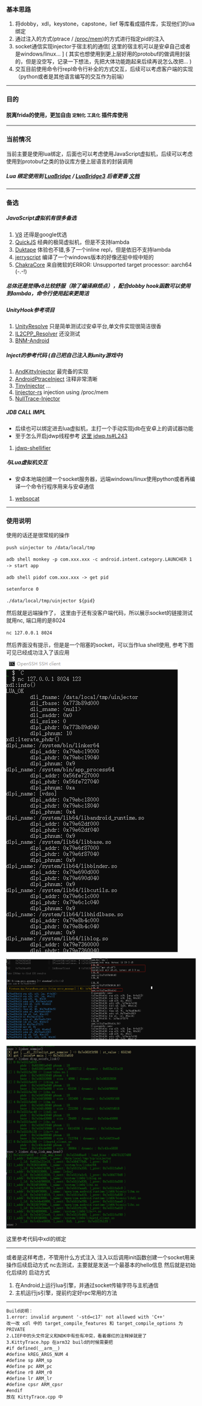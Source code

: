 ### 基本思路

1. 将dobby，xdl，keystone，capstone，lief 等库看成插件库，实现他们的lua绑定
2. 通过注入的方式(ptrace / [/proc/mem](https://github.com/erfur/linjector-rs))的方式进行指定pid的注入
3. socket通信实现injector于宿主机的通信[ 这里的宿主机可以是安卓自己或者是windows/linux... ]
   ( 其实也想使用到更上层好用的protobuf的做调用封装的，但是没空写，记录一下想法，先把大体功能跑起来后续再说怎么改把... )
5. 交互目前使用命令行repl命令行补全的方式交互，后续可以考虑客户端的实现（python或者是其他语言编写的交互作为前端）
---
### 目的
#### 脱离frida的使用，更加自由 `定制化` `工具化` 插件库使用
---
### 当前情况
当前主要是使用lua绑定，后面也可以考虑使用JavaScript虚拟机，后续可以考虑使用到protobuf之类的协议库方便上层语言的封装调用

##### Lua 绑定使用到 [LuaBridge](https://github.com/vinniefalco/LuaBridge)  / [LuaBridge3](https://github.com/kunitoki/LuaBridge3) 后者更香 [文档](https://kunitoki.github.io/LuaBridge3/Manual)
---
### 备选

##### JavaScript虚拟机有很多备选
1. [V8](https://chromium.googlesource.com/v8/v8.git) 还得是google优选
2. [QuickJS](https://github.com/bellard/quickjs) 经典的极简虚拟机，但是不支持lambda
3. [Duktape](https://github.com/svaarala/duktape) 体验也不错,多了一个inline repl，但是依旧不支持lambda
4. [jerryscript](https://github.com/jerryscript-project/jerryscript) 编译了一个windows版本的好像还挺中规中矩的
5. [ChakraCore](https://github.com/chakra-core/ChakraCore) 来自微软的ERROR: Unsupported target processor: aarch64 (-.-!)
   
##### 总体还是觉得v8比较舒服（除了编译麻烦点），配合dobby hook函数可以使用到lambda，命令行使用起来更简洁

##### UnityHook参考项目
1. [UnityResolve](https://github.com/issuimo/UnityResolve.hpp)  只是简单测试过安卓平台,单文件实现很简洁很香
2. [IL2CPP_Resolver](https://github.com/sneakyevil/IL2CPP_Resolver)  还没测试
3. [BNM-Android](https://github.com/ByNameModding/BNM-Android)

##### Inject的参考代码 (自己把自己注入到unity游戏中)
1. [AndKittyInjector](https://github.com/MJx0/AndKittyInjector) 最完备的实现
2. [AndroidPtraceInject](https://github.com/SsageParuders/AndroidPtraceInject) 注释非常清晰
3. [TinyInjector](https://github.com/shunix/TinyInjector) ...
4. [linjector-rs](https://github.com/erfur/linjector-rs) injection using /proc/mem
5. [NullTrace-Injector](https://github.com/0NullBit0/NullTrace-Injector)

##### JDB CALL IMPL
- 后续也可以绑定进去lua虚拟机，主打一个手动实现jdb在安卓上的调试器功能
- 至于怎么开启jdwp线程参考 [这里 jdwp.ts#L243](https://github.com/axhlzy/Il2CppHookScripts/blob/79ce8ade596dbc591594bd5e361c7228168fb403/Il2cppHook/agent/plugin/jdwp/jdwp.ts#L243)
1. [jdwp-shellifier](https://github.com/IOActive/jdwp-shellifier) 

##### 与Lua虚拟机交互
- 安卓本地端创建一个socket服务器，远端windows/linux使用python或者再编译一个命令行程序用来与安卓通信
1. [websocat](https://github.com/vi/websocat)

---

### 使用说明
使用的话还是很常规的操作

`
push uinjector to /data/local/tmp
`

`
adb shell monkey -p com.xxx.xxx -c android.intent.category.LAUNCHER 1 -> start app
`

`
adb shell pidof com.xxx.xxx -> get pid
`

`
setenforce 0
`

`
./data/local/tmp/uinjector ${pid}
`

然后就是远端操作了，
这里由于还有没客户端代码，所以展示socket的链接测试就用nc, 端口用的是8024

`
    nc 127.0.0.1 8024
`

然后界面没有提示，但是是一个阻塞的socket，可以当作lua shell使用, 参考下图可见已经成功注入了该应用

![xdl:info()](https://github.com/axhlzy/InjectUtils/blob/main/images/inject_nc_test.png)

![asm](https://github.com/axhlzy/InjectUtils/blob/main/images/asm.png)

![linker](https://github.com/axhlzy/InjectUtils/blob/main/images/linker.png)

这里参考代码中xdl的绑定

---

或者是这样考虑，不管用什么方式注入
注入以后调用init函数创建一个socket用来操作后续启动方式 nc去测试，主要就是发送一个最基本的hello信息
然后就是初始化后续的
启动方式
1. 在Android上运行lua引擎，并通过socket传输字符与主机通信
2. 主机运行js引擎，提前约定好rpc常用的方法

---

```
Build说明：
1.error: invalid argument '-std=c17' not allowed with 'C++'
改一改 xdl 中的 target_compile_features 和 target_compile_options 为 PRIVATE
2.LIEF中的头文件定义和NDK中有些有冲突，看着爆红的注释掉就是了
3.KittyTrace.hpp 在arm32 build的时候需要把  
#if defined(__arm__)
#define kREG_ARGS_NUM 4
#define sp ARM_sp
#define pc ARM_pc
#define r0 ARM_r0
#define lr ARM_lr
#define cpsr ARM_cpsr
#endif
放在 KittyTrace.cpp 中
```
